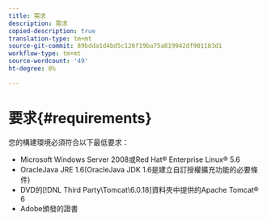 ```yaml
---
title: 需求
description: 需求
copied-description: true
translation-type: tm+mt
source-git-commit: 89bdda1d4bd5c126f19ba75a819942df901183d1
workflow-type: tm+mt
source-wordcount: '49'
ht-degree: 0%

---
```



# 要求{#requirements}

您的構建環境必須符合以下最低要求：

* Microsoft Windows Server 2008或Red Hat® Enterprise Linux® 5.6
* OracleJava JRE 1.6(OracleJava JDK 1.6是建立自訂授權擴充功能的必要條件)
* DVD的[!DNL Third Party\Tomcat\6.0.18]資料夾中提供的Apache Tomcat® 6
* Adobe頒發的證書

